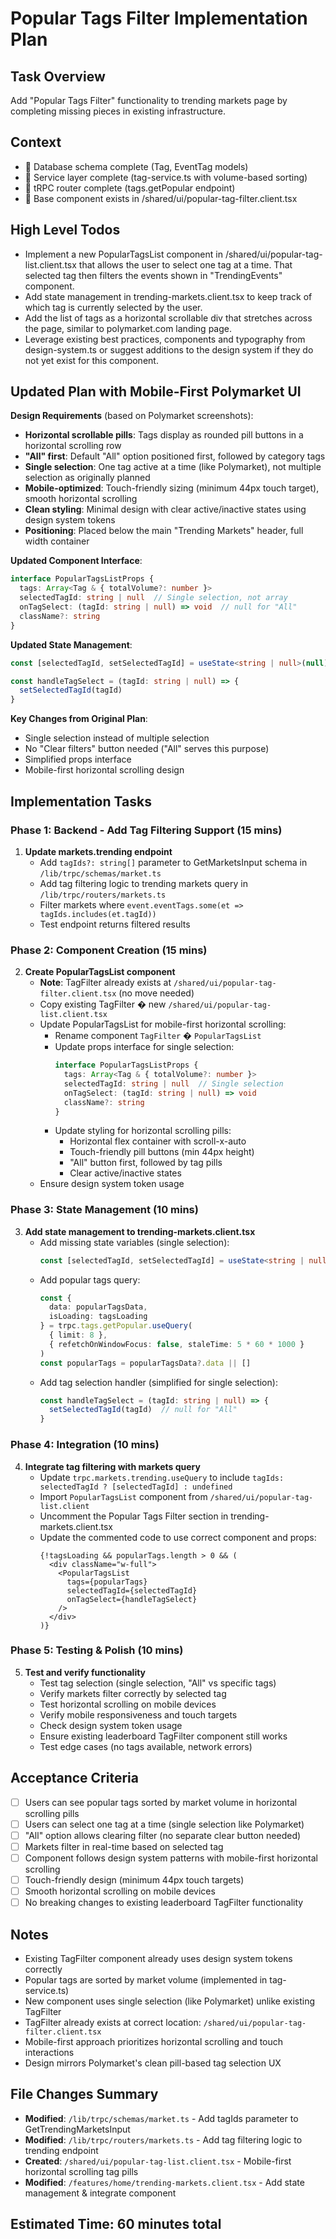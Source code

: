 # Popular Tags Filter Implementation Plan

## Task Overview
Add "Popular Tags Filter" functionality to trending markets page by completing missing pieces in existing infrastructure.

## Context
-  Database schema complete (Tag, EventTag models)
-  Service layer complete (tag-service.ts with volume-based sorting)
-  tRPC router complete (tags.getPopular endpoint)
-  Base component exists in /shared/ui/popular-tag-filter.client.tsx

## High Level Todos
- Implement a new PopularTagsList component in /shared/ui/popular-tag-list.client.tsx that allows the user to select one tag at a time. That selected tag then filters the events shown in "TrendingEvents" component.
- Add state management in trending-markets.client.tsx to keep track of which tag is currently selected by the user.
- Add the list of tags as a horizontal scrollable div that stretches across the page, similar to polymarket.com landing page.
- Leverage existing best practices, components and typography from design-system.ts or suggest additions to the design system if they do not yet exist for this component.

## Updated Plan with Mobile-First Polymarket UI

**Design Requirements** (based on Polymarket screenshots):
- **Horizontal scrollable pills**: Tags display as rounded pill buttons in a horizontal scrolling row
- **"All" first**: Default "All" option positioned first, followed by category tags  
- **Single selection**: One tag active at a time (like Polymarket), not multiple selection as originally planned
- **Mobile-optimized**: Touch-friendly sizing (minimum 44px touch target), smooth horizontal scrolling
- **Clean styling**: Minimal design with clear active/inactive states using design system tokens
- **Positioning**: Placed below the main "Trending Markets" header, full width container

**Updated Component Interface**:
```typescript
interface PopularTagsListProps {
  tags: Array<Tag & { totalVolume?: number }>
  selectedTagId: string | null  // Single selection, not array
  onTagSelect: (tagId: string | null) => void  // null for "All"
  className?: string
}
```

**Updated State Management**:
```typescript
const [selectedTagId, setSelectedTagId] = useState<string | null>(null)  // Single selection

const handleTagSelect = (tagId: string | null) => {
  setSelectedTagId(tagId)
}
```

**Key Changes from Original Plan**:
- Single selection instead of multiple selection
- No "Clear filters" button needed ("All" serves this purpose)
- Simplified props interface
- Mobile-first horizontal scrolling design


## Implementation Tasks

### Phase 1: Backend - Add Tag Filtering Support (15 mins)
1. **Update markets.trending endpoint**
   - Add `tagIds?: string[]` parameter to GetMarketsInput schema in `/lib/trpc/schemas/market.ts`
   - Add tag filtering logic to trending markets query in `/lib/trpc/routers/markets.ts`
   - Filter markets where `event.eventTags.some(et => tagIds.includes(et.tagId))`
   - Test endpoint returns filtered results

### Phase 2: Component Creation (15 mins)
2. **Create PopularTagsList component**
   - **Note**: TagFilter already exists at `/shared/ui/popular-tag-filter.client.tsx` (no move needed)
   - Copy existing TagFilter � new `/shared/ui/popular-tag-list.client.tsx`
   - Update PopularTagsList for mobile-first horizontal scrolling:
     - Rename component `TagFilter` � `PopularTagsList`
     - Update props interface for single selection:
       ```typescript
       interface PopularTagsListProps {
         tags: Array<Tag & { totalVolume?: number }>
         selectedTagId: string | null  // Single selection
         onTagSelect: (tagId: string | null) => void
         className?: string
       }
       ```
     - Update styling for horizontal scrolling pills:
       - Horizontal flex container with scroll-x-auto
       - Touch-friendly pill buttons (min 44px height)
       - "All" button first, followed by tag pills
       - Clear active/inactive states
   - Ensure design system token usage

### Phase 3: State Management (10 mins)
3. **Add state management to trending-markets.client.tsx**
   - Add missing state variables (single selection):
     ```typescript
     const [selectedTagId, setSelectedTagId] = useState<string | null>(null)
     ```
   - Add popular tags query:
     ```typescript
     const { 
       data: popularTagsData, 
       isLoading: tagsLoading 
     } = trpc.tags.getPopular.useQuery(
       { limit: 8 }, 
       { refetchOnWindowFocus: false, staleTime: 5 * 60 * 1000 }
     )
     const popularTags = popularTagsData?.data || []
     ```
   - Add tag selection handler (simplified for single selection):
     ```typescript
     const handleTagSelect = (tagId: string | null) => {
       setSelectedTagId(tagId)  // null for "All"
     }
     ```

### Phase 4: Integration (10 mins)
4. **Integrate tag filtering with markets query**
   - Update `trpc.markets.trending.useQuery` to include `tagIds: selectedTagId ? [selectedTagId] : undefined`
   - Import `PopularTagsList` component from `/shared/ui/popular-tag-list.client`
   - Uncomment the Popular Tags Filter section in trending-markets.client.tsx
   - Update the commented code to use correct component and props:
     ```tsx
     {!tagsLoading && popularTags.length > 0 && (
       <div className="w-full">
         <PopularTagsList 
           tags={popularTags} 
           selectedTagId={selectedTagId}
           onTagSelect={handleTagSelect}
         />
       </div>
     )}
     ```

### Phase 5: Testing & Polish (10 mins)
5. **Test and verify functionality**
   - Test tag selection (single selection, "All" vs specific tags)
   - Verify markets filter correctly by selected tag
   - Test horizontal scrolling on mobile devices
   - Verify mobile responsiveness and touch targets
   - Check design system token usage
   - Ensure existing leaderboard TagFilter component still works
   - Test edge cases (no tags available, network errors)

## Acceptance Criteria
- [ ] Users can see popular tags sorted by market volume in horizontal scrolling pills
- [ ] Users can select one tag at a time (single selection like Polymarket)
- [ ] "All" option allows clearing filter (no separate clear button needed)
- [ ] Markets filter in real-time based on selected tag
- [ ] Component follows design system patterns with mobile-first horizontal scrolling
- [ ] Touch-friendly design (minimum 44px touch targets)
- [ ] Smooth horizontal scrolling on mobile devices
- [ ] No breaking changes to existing leaderboard TagFilter functionality

## Notes
- Existing TagFilter component already uses design system tokens correctly
- Popular tags are sorted by market volume (implemented in tag-service.ts)
- New component uses single selection (like Polymarket) unlike existing TagFilter
- TagFilter already exists at correct location: `/shared/ui/popular-tag-filter.client.tsx`
- Mobile-first approach prioritizes horizontal scrolling and touch interactions
- Design mirrors Polymarket's clean pill-based tag selection UX

## File Changes Summary
- **Modified**: `/lib/trpc/schemas/market.ts` - Add tagIds parameter to GetTrendingMarketsInput
- **Modified**: `/lib/trpc/routers/markets.ts` - Add tag filtering logic to trending endpoint
- **Created**: `/shared/ui/popular-tag-list.client.tsx` - Mobile-first horizontal scrolling tag pills
- **Modified**: `/features/home/trending-markets.client.tsx` - Add state management & integrate component

## Estimated Time: 60 minutes total